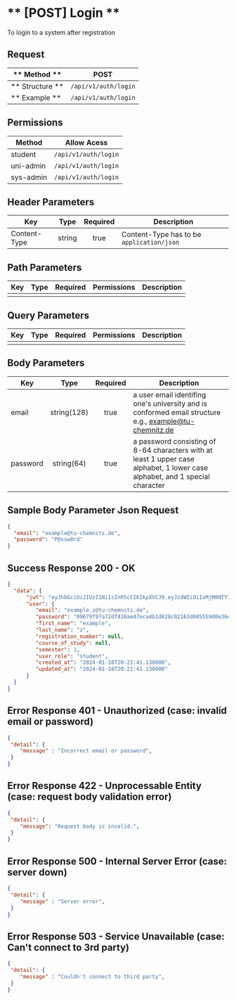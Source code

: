 # ** [POST] Login **

To login to a system after registration

## Request

| ** Method **     | POST                              |
| ---------------- | ----------------------------------|
| ** Structure **  | `/api/v1/auth/login`              |
| ** Example **    | `/api/v1/auth/login`              |

## Permissions

| Method          | Allow Acess                       |
| ----------------| ----------------------------------|
| student         | `/api/v1/auth/login`              |
| uni-admin       | `/api/v1/auth/login`              |
| sys-admin       | `/api/v1/auth/login`              |

## Header Parameters

| Key                 | Type       | Required  | Description                                 |
| ------------------- | :--------: | :-------: | ------------------------------------------- |
| Content-Type        | string     | true      | Content-Type has to be `application/json`   |

## Path Parameters

| Key       | Type      | Required     | Permissions  | Description                     |
| --------- | :-------: | :----------: | :----------: | ------------------------------- |
|           |           |              |              |                                 |

## Query Parameters

| Key       | Type      | Required     | Permissions  | Description                     |
| --------- | :-------: | :----------: | :----------: | ------------------------------- |
|           |           |              |              |                                 |

## Body Parameters

| Key          | Type         | Required     | Description                                                                                                                  |
| ------------ | :----------: | :----------: | ---------------------------------------------------------------------------------------------------------------------------- |
| email        | string(128)  | true         | a user email identifing one's university and is conformed email structure e.g., example@tu-chemnitz.de                       |
| password     | string(64)   | true         | a password consisting of 8-64 characters with at least 1 upper case alphabet, 1 lower case alphabet, and 1 special character |


## Sample Body Parameter Json Request
```json
{
  "email": "example@tu-chemnitz.de",
  "password": "P@ssw0rd"
}
```

## Success Response 200 - OK
```json
{
  "data": {
      "jwt": "eyJhbGciOiJIUzI1NiIsInR5cCI6IkpXVCJ9.eyJzdWIiOiIxMjM0NTY3ODkwIiwibmFtZSI6IkpvaG4gRG9lIiwiaWF0IjoxNTE2MjM5MDIyfQ.SflKxwRJSMeKKF2QT4fwpMeJf36POk6yJV_adQssw5c",
      "user": {
         "email": "example.z@tu-chemnitz.de",
         "password": "09679f97a72df416ae47eca4b1d828c02163d045559d0e36e617494c3919a2a4:2b3f0c6c65ad49a4815cd9ad1e67ff52",
         "first_name": "example",
         "last_name": "z",
         "registration_number": null,
         "course_of_study": null,
         "semester": 1,
         "user_role": "student",
         "created_at": "2024-01-18T20:21:41.138000",
         "updated_at": "2024-01-18T20:21:41.138000"
      }
  }
}
```

## Error Response 401 - Unauthorized (case: invalid email or password)
```json
{
 "detail": { 
    "message" : "Incorrect email or password",
 }
}
```

## Error Response 422 - Unprocessable Entity (case: request body validation error)
```json
{
 "detail": { 
    "message": "Request body is invalid.",
 }
}
```

## Error Response 500 - Internal Server Error (case: server down)
```json
{
 "detail": { 
    "message" : "Server error",
 }
}
```

## Error Response 503 - Service Unavailable (case: Can't connect to 3rd party)
```json
{
 "detail": { 
    "message" : "Couldn't connect to third party",
 }
}
```
